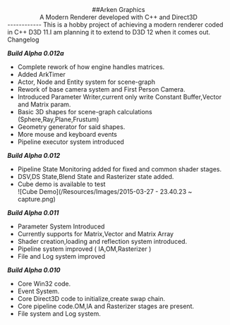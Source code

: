 <center> ##Arken Graphics</center>
<center>A Modern Renderer developed with C++ and Direct3D</center> 
------------
This is a hobby project of achieving a modern renderer coded in C++ D3D 11.I am planning it to extend to D3D 12 when it comes out.
Changelog 

_**Build Alpha 0.012a**_
- Complete rework of how engine handles matrices.
- Added ArkTimer
- Actor, Node and Entity system for scene-graph
- Rework of base camera system and First Person Camera.
- Introduced Parameter Writer,current only write Constant Buffer,Vector and Matrix param.
- Basic 3D shapes for scene-graph calculations (Sphere,Ray,Plane,Frustum)
- Geometry generator for said shapes.
- More mouse and keyboard events
- Pipeline executor system introduced

_**Build Alpha 0.012**_
- Pipeline State Monitoring added for fixed and common shader stages.
- DSV,DS State,Blend State and Rasterizer state added.
- Cube demo is available to test <br>
![Cube Demo](/Resources/Images/2015-03-27 - 23.40.23 ~ capture.png)

_**Build Alpha 0.011**_
-  Parameter System Introduced
-  Currently supports for Matrix,Vector and Matrix Array
-  Shader creation,loading and reflection system introduced.
-  Pipeline system improved ( IA,OM,Rasterizer )
-  File and Log system improved

_**Build Alpha 0.010**_
- Core Win32 code.
- Event System.
- Core Direct3D code to initialize,create swap chain.
- Core pipeline code.OM,IA and Rasterizer stages are present.
- File system and Log system.





